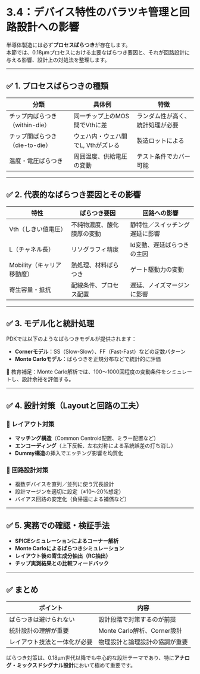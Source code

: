 # 3.4：デバイス特性のバラツキ管理と回路設計への影響

半導体製造には必ず**プロセスばらつき**が存在します。  
本節では、0.18μmプロセスにおける主要なばらつき要因と、それが回路設計に与える影響、設計上の対処法を整理します。

---

## ✅ 1. プロセスばらつきの種類

| 分類 | 具体例 | 特徴 |
|------|--------|------|
| チップ内ばらつき（within-die） | 同一チップ上のMOS間でVthに差 | ランダム性が高く、統計処理が必要 |
| チップ間ばらつき（die-to-die） | ウェハ内・ウェハ間でL, Vthがズレる | 製造ロットによる |
| 温度・電圧ばらつき | 周囲温度、供給電圧の変動 | テスト条件でカバー可能 |

---

## ✅ 2. 代表的なばらつき要因とその影響

| 特性 | ばらつき要因 | 回路への影響 |
|------|---------------|----------------|
| Vth（しきい値電圧） | 不純物濃度、酸化膜厚の変動 | 静特性／スイッチング遅延に影響 |
| L（チャネル長） | リソグラフィ精度 | Id変動、遅延ばらつきの主因 |
| Mobility（キャリア移動度） | 熱処理、材料ばらつき | ゲート駆動力の変動 |
| 寄生容量・抵抗 | 配線条件、プロセス配置 | 遅延、ノイズマージンに影響 |

---

## ✅ 3. モデル化と統計処理

PDKでは以下のようなばらつきモデルが提供されます：

- **Cornerモデル**：SS（Slow-Slow）、FF（Fast-Fast）などの定数パターン
- **Monte Carloモデル**：ばらつきを正規分布などで統計的に評価

🧠 教育補足：Monte Carlo解析では、100〜1000回程度の変動条件をシミュレートし、設計余裕を評価する。

---

## ✅ 4. 設計対策（Layoutと回路の工夫）

### 🔹 レイアウト対策

- **マッチング構造**（Common Centroid配置、ミラー配置など）
- **エンコーディング**（上下反転、左右対称による系統誤差の打ち消し）
- **Dummy構造**の挿入でエッチング影響を均質化

### 🔹 回路設計対策

- 複数デバイスを直列／並列に使う冗長設計
- 設計マージンを適切に設定（±10〜20%想定）
- バイアス回路の安定化（負帰還による補償など）

---

## ✅ 5. 実務での確認・検証手法

- **SPICEシミュレーションによるコーナー解析**
- **Monte Carloによるばらつきシミュレーション**
- **レイアウト後の寄生成分抽出（RC抽出）**
- **チップ実測結果との比較フィードバック**

---

## ✅ まとめ

| ポイント | 内容 |
|----------|------|
| ばらつきは避けられない | 設計段階で対策するのが前提 |
| 統計設計の理解が重要 | Monte Carlo解析、Corner設計 |
| レイアウト技法と一体化が必要 | 物理設計と論理設計の協調が重要 |

ばらつき対策は、0.18μm世代以降でも中心的な設計テーマであり、特に**アナログ・ミックスドシグナル設計**において極めて重要です。
